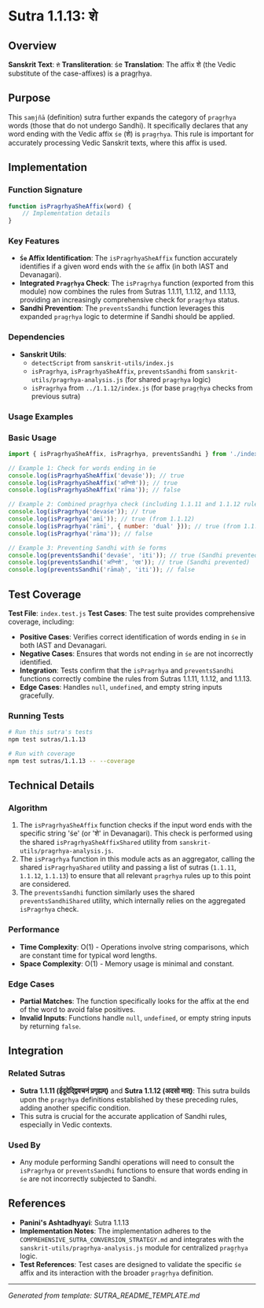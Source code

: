 # Sutra 1.1.13: शे

## Overview

**Sanskrit Text**: `शे`
**Transliteration**: śe
**Translation**: The affix शे (the Vedic substitute of the case-affixes) is a pragṛhya.

## Purpose

This `saṃjñā` (definition) sutra further expands the category of `pragṛhya` words (those that do not undergo Sandhi). It specifically declares that any word ending with the Vedic affix `śe` (शे) is `pragṛhya`. This rule is important for accurately processing Vedic Sanskrit texts, where this affix is used.

## Implementation

### Function Signature
```javascript
function isPragrhyaSheAffix(word) {
    // Implementation details
}
```

### Key Features
- **`Śe` Affix Identification**: The `isPragrhyaSheAffix` function accurately identifies if a given word ends with the `śe` affix (in both IAST and Devanagari).
- **Integrated `Pragṛhya` Check**: The `isPragrhya` function (exported from this module) now combines the rules from Sutras 1.1.11, 1.1.12, and 1.1.13, providing an increasingly comprehensive check for `pragṛhya` status.
- **Sandhi Prevention**: The `preventsSandhi` function leverages this expanded `pragṛhya` logic to determine if Sandhi should be applied.

### Dependencies
- **Sanskrit Utils**:
  - `detectScript` from `sanskrit-utils/index.js`
  - `isPragrhya`, `isPragrhyaSheAffix`, `preventsSandhi` from `sanskrit-utils/pragrhya-analysis.js` (for shared `pragṛhya` logic)
  - `isPragrhya` from `../1.1.12/index.js` (for base `pragṛhya` checks from previous sutra)

### Usage Examples

### Basic Usage
```javascript
import { isPragrhyaSheAffix, isPragrhya, preventsSandhi } from './index.js';

// Example 1: Check for words ending in śe
console.log(isPragrhyaSheAffix('devaśe')); // true
console.log(isPragrhyaSheAffix('अग्निशे')); // true
console.log(isPragrhyaSheAffix('rāma')); // false

// Example 2: Combined pragṛhya check (including 1.1.11 and 1.1.12 rules)
console.log(isPragrhya('devaśe')); // true
console.log(isPragrhya('amī')); // true (from 1.1.12)
console.log(isPragrhya('rāmī', { number: 'dual' })); // true (from 1.1.11)
console.log(isPragrhya('rāma')); // false

// Example 3: Preventing Sandhi with śe forms
console.log(preventsSandhi('devaśe', 'iti')); // true (Sandhi prevented)
console.log(preventsSandhi('अग्निशे', 'एव')); // true (Sandhi prevented)
console.log(preventsSandhi('rāmaḥ', 'iti')); // false
```

## Test Coverage

**Test File**: `index.test.js`
**Test Cases**: The test suite provides comprehensive coverage, including:
- **Positive Cases**: Verifies correct identification of words ending in `śe` in both IAST and Devanagari.
- **Negative Cases**: Ensures that words not ending in `śe` are not incorrectly identified.
- **Integration**: Tests confirm that the `isPragrhya` and `preventsSandhi` functions correctly combine the rules from Sutras 1.1.11, 1.1.12, and 1.1.13.
- **Edge Cases**: Handles `null`, `undefined`, and empty string inputs gracefully.

### Running Tests
```bash
# Run this sutra's tests
npm test sutras/1.1.13

# Run with coverage
npm test sutras/1.1.13 -- --coverage
```

## Technical Details

### Algorithm
1.  The `isPragrhyaSheAffix` function checks if the input word ends with the specific string 'śe' (or 'शे' in Devanagari). This check is performed using the shared `isPragrhyaSheAffixShared` utility from `sanskrit-utils/pragrhya-analysis.js`.
2.  The `isPragrhya` function in this module acts as an aggregator, calling the shared `isPragrhyaShared` utility and passing a list of sutras (`1.1.11`, `1.1.12`, `1.1.13`) to ensure that all relevant `pragṛhya` rules up to this point are considered.
3.  The `preventsSandhi` function similarly uses the shared `preventsSandhiShared` utility, which internally relies on the aggregated `isPragrhya` check.

### Performance
- **Time Complexity**: O(1) - Operations involve string comparisons, which are constant time for typical word lengths.
- **Space Complexity**: O(1) - Memory usage is minimal and constant.

### Edge Cases
- **Partial Matches**: The function specifically looks for the affix at the end of the word to avoid false positives.
- **Invalid Inputs**: Functions handle `null`, `undefined`, or empty string inputs by returning `false`.

## Integration

### Related Sutras
- **Sutra 1.1.11 (ईदूदेद्द्विवचनं प्रगृह्यम्)** and **Sutra 1.1.12 (अदसो मात्)**: This sutra builds upon the `pragṛhya` definitions established by these preceding rules, adding another specific condition.
- This sutra is crucial for the accurate application of Sandhi rules, especially in Vedic contexts.

### Used By
- Any module performing Sandhi operations will need to consult the `isPragrhya` or `preventsSandhi` functions to ensure that words ending in `śe` are not incorrectly subjected to Sandhi.

## References

- **Panini's Ashtadhyayi**: Sutra 1.1.13
- **Implementation Notes**: The implementation adheres to the `COMPREHENSIVE_SUTRA_CONVERSION_STRATEGY.md` and integrates with the `sanskrit-utils/pragrhya-analysis.js` module for centralized `pragṛhya` logic.
- **Test References**: Test cases are designed to validate the specific `śe` affix and its interaction with the broader `pragṛhya` definition.

---

*Generated from template: SUTRA_README_TEMPLATE.md*
